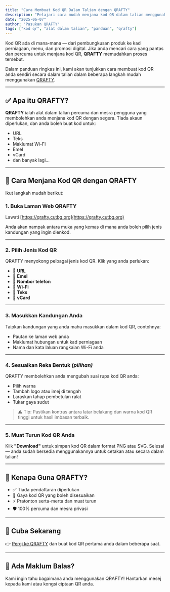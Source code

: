 ```yaml
---
title: "Cara Membuat Kod QR Dalam Talian dengan QRAFTY"
description: "Pelajari cara mudah menjana kod QR dalam talian menggunakan QRAFTY. Tiada pendaftaran diperlukan — pantas, percuma, dan boleh disesuaikan."
date: "2025-06-07"
author: "Pasukan QRAFTY"
tags: ["kod qr", "alat dalam talian", "panduan", "qrafty"]
---
```


Kod QR ada di mana-mana — dari pembungkusan produk ke kad perniagaan, menu, dan promosi digital. Jika anda mencari cara yang pantas dan percuma untuk menjana kod QR, **QRAFTY** memudahkan proses tersebut.

Dalam panduan ringkas ini, kami akan tunjukkan cara membuat kod QR anda sendiri secara dalam talian dalam beberapa langkah mudah menggunakan [QRAFTY](https://qrafty.cutbg.org).

---

## ✅ Apa itu QRAFTY?

**QRAFTY** ialah alat dalam talian percuma dan mesra pengguna yang membolehkan anda menjana kod QR dengan segera. Tiada akaun diperlukan, dan anda boleh buat kod untuk:

- URL
- Teks
- Maklumat Wi-Fi
- Emel
- vCard
- dan banyak lagi...

---

## 🚀 Cara Menjana Kod QR dengan QRAFTY

Ikut langkah mudah berikut:

### 1. Buka Laman Web QRAFTY

Lawati [https://qrafty.cutbg.org](https://qrafty.cutbg.org)

Anda akan nampak antara muka yang kemas di mana anda boleh pilih jenis kandungan yang ingin dienkod.

---

### 2. Pilih Jenis Kod QR

QRAFTY menyokong pelbagai jenis kod QR. Klik yang anda perlukan:
- 🔗 **URL**
- 📧 **Emel**
- 📱 **Nombor telefon**
- 📶 **Wi-Fi**
- 💬 **Teks**
- 👤 **vCard**

---

### 3. Masukkan Kandungan Anda

Taipkan kandungan yang anda mahu masukkan dalam kod QR, contohnya:
- Pautan ke laman web anda
- Maklumat hubungan untuk kad perniagaan
- Nama dan kata laluan rangkaian Wi-Fi anda

---

### 4. Sesuaikan Reka Bentuk *(pilihan)*

QRAFTY membolehkan anda mengubah suai rupa kod QR anda:
- Pilih warna
- Tambah logo atau imej di tengah
- Laraskan tahap pembetulan ralat
- Tukar gaya sudut

> ⚠️ Tip: Pastikan kontras antara latar belakang dan warna kod QR tinggi untuk hasil imbasan terbaik.

---

### 5. Muat Turun Kod QR Anda

Klik **"Download"** untuk simpan kod QR dalam format PNG atau SVG. Selesai — anda sudah bersedia menggunakannya untuk cetakan atau secara dalam talian!

---

## 🎯 Kenapa Guna QRAFTY?

- ✅ Tiada pendaftaran diperlukan
- 🎨 Gaya kod QR yang boleh disesuaikan
- ⚡ Pratonton serta-merta dan muat turun
- 🛡️ 100% percuma dan mesra privasi

---

## 🔗 Cuba Sekarang

👉 [Pergi ke QRAFTY](https://qrafty.cutbg.org) dan buat kod QR pertama anda dalam beberapa saat.

---

## 💬 Ada Maklum Balas?

Kami ingin tahu bagaimana anda menggunakan QRAFTY! Hantarkan mesej kepada kami atau kongsi ciptaan QR anda.
